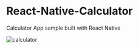 # React-Native-Calculator
Calculator App sample built with React Native

![calculator](https://raw.githubusercontent.com/muratumutlu/React-Native-Calculator/master/ss.png)
